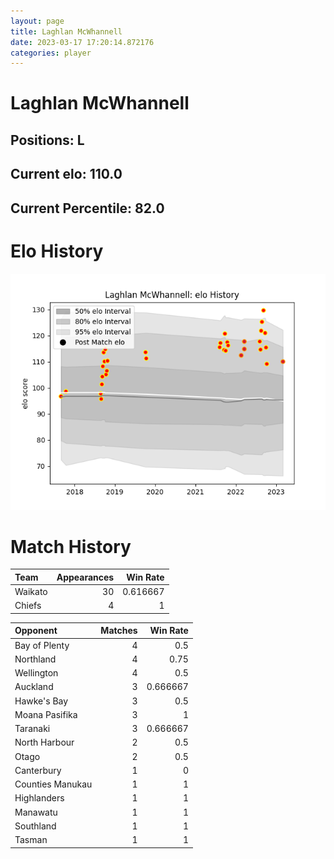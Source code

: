 ```yaml
---  
layout: page  
title: Laghlan McWhannell  
date: 2023-03-17 17:20:14.872176  
categories: player  
---
```

# Laghlan McWhannell

## Positions: L

## Current elo: 110.0

## Current Percentile: 82.0

# Elo History


![elo history](history_LaghlanMcWhannell.png)
# Match History


| Team    |   Appearances |   Win Rate |
|:--------|--------------:|-----------:|
| Waikato |            30 |   0.616667 |
| Chiefs  |             4 |   1        |

| Opponent         |   Matches |   Win Rate |
|:-----------------|----------:|-----------:|
| Bay of Plenty    |         4 |   0.5      |
| Northland        |         4 |   0.75     |
| Wellington       |         4 |   0.5      |
| Auckland         |         3 |   0.666667 |
| Hawke's Bay      |         3 |   0.5      |
| Moana Pasifika   |         3 |   1        |
| Taranaki         |         3 |   0.666667 |
| North Harbour    |         2 |   0.5      |
| Otago            |         2 |   0.5      |
| Canterbury       |         1 |   0        |
| Counties Manukau |         1 |   1        |
| Highlanders      |         1 |   1        |
| Manawatu         |         1 |   1        |
| Southland        |         1 |   1        |
| Tasman           |         1 |   1        |